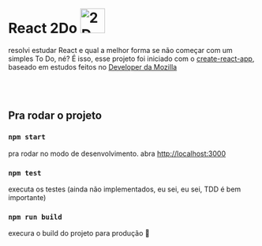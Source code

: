 # React 2Do <img src="https://static.wikia.nocookie.net/kong/images/1/16/2d_wearing_nail_polish.jpeg/revision/latest?cb=20161023133847" alt="2D from Gorillaz" width="50px">
resolvi estudar React e qual a melhor forma se não começar com um simples To Do, né? É isso, esse projeto foi iniciado com o [create-react-app][create-react], baseado em estudos feitos no [Developer da Mozilla][mozilla]

<br />
<br/>

## Pra rodar o projeto

### `npm start`
pra rodar no modo de desenvolvimento.
abra [http://localhost:3000](http://localhost:3000)
<br/>

### `npm test`

executa os testes (ainda não implementados, eu sei, eu sei, TDD é bem importante)
<br/>

### `npm run build`

execura o build do projeto para produção :star2:


[mozilla]: https://developer.mozilla.org/en-US/docs/Learn/Tools_and_testing/Client-side_JavaScript_frameworks/React_todo_list_beginning
[create-react]: https://github.com/facebook/create-react-app